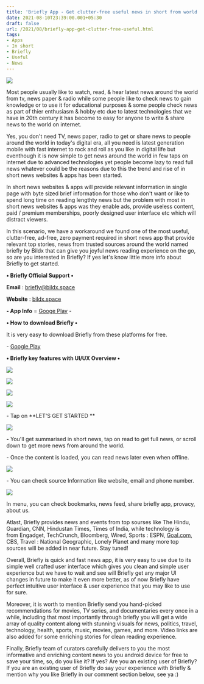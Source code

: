 ```yaml
---
title: 'Briefly App - Get clutter-free useful news in short from world!'
date: 2021-08-10T23:39:00.001+05:30
draft: false
url: /2021/08/briefly-app-get-clutter-free-useful.html
tags: 
- Apps
- In short
- Briefly
- Useful
- News
---
```


 [![](https://lh3.googleusercontent.com/-euhdJmUWcMY/YRLAx6hlZ9I/AAAAAAAAGT0/7dmsv4hFL_0RrAKeXOFHFO-3XUUuXEcIgCLcBGAsYHQ/s1600/1628618947598256-0.png)](https://lh3.googleusercontent.com/-euhdJmUWcMY/YRLAx6hlZ9I/AAAAAAAAGT0/7dmsv4hFL_0RrAKeXOFHFO-3XUUuXEcIgCLcBGAsYHQ/s1600/1628618947598256-0.png) 

  

Most people usually like to watch, read, & hear latest news around the world from tv, news paper & radio while some people like to check news to gain knowledge or to use it for educational purposes & some people check news as part of thier enthusiasm & hobby etc due to latest technologies that we have in 20th century it has become to easy for anyone to write & share news to the world on internet.

  

Yes, you don't need TV, news paper, radio to get or share news to people around the world in today's digital era, all you need is latest generation mobile with fast internet to rock and roll as you like in digital life but eventhough it is now simple to get news around the world in few taps on internet due to advanced technologies yet people become lazy to read full news whatever could be the reasons due to this the trend and rise of in short news websites & apps has been started.

  

In short news websites & apps will provide relevant information in single page with byte sized brief information for those who don't want or like to spend long time on reading lengthty news but the problem with most in short news websites & apps was they enable ads, provide useless content, paid / premium memberships, poorly designed user interface etc which will distract viewers.

  

In this scenario, we have a workaround we found one of the most useful, clutter-free, ad-free, zero payment required in short news app that provide relevant top stories, news from trusted sources around the world named briefly by Bildx that can give you joyful news reading experience on the go, so are you interested in Briefly? If yes let's know little more info about Briefly to get started.

  

**• Briefly Official Support •**

**Email** : [briefly@bildx.space](http://briefly@bildx.space)

**Website** : [bildx.space](http://bildx.space)

  

**\- App Info** = [Googe Play](https://play.google.com/store/apps/details?id=space.bildx.bytenews) -

**• How to download Briefly •**

It is very easy to download Briefly from these platforms for free.

  

\- [Google Play](https://play.google.com/store/apps/details?id=space.bildx.bytenews)

  

**• Briefly key features with UI/UX Overview •**

 **[![](https://lh3.googleusercontent.com/-HfAWeUi7gjo/YRLAw5mVDQI/AAAAAAAAGTw/w7OzMmdq-mA-_giiNNoF9M7Bu-A0UZEfgCLcBGAsYHQ/s1600/1628618940450902-1.png)](https://lh3.googleusercontent.com/-HfAWeUi7gjo/YRLAw5mVDQI/AAAAAAAAGTw/w7OzMmdq-mA-_giiNNoF9M7Bu-A0UZEfgCLcBGAsYHQ/s1600/1628618940450902-1.png)** 

  

 [![](https://lh3.googleusercontent.com/-dYw6mD7KAms/YRLAu6crfEI/AAAAAAAAGTs/doeHWpaY12Edagg80w3qIkBan4a-Ii4aACLcBGAsYHQ/s1600/1628618934715424-2.png)](https://lh3.googleusercontent.com/-dYw6mD7KAms/YRLAu6crfEI/AAAAAAAAGTs/doeHWpaY12Edagg80w3qIkBan4a-Ii4aACLcBGAsYHQ/s1600/1628618934715424-2.png) 

  

  

 [![](https://lh3.googleusercontent.com/-0L5pKvf9D-w/YRLAtTEZn7I/AAAAAAAAGTo/uSr3_yHwYfwptDfXqln_YjTyNV_bjAMaACLcBGAsYHQ/s1600/1628618927860782-3.png)](https://lh3.googleusercontent.com/-0L5pKvf9D-w/YRLAtTEZn7I/AAAAAAAAGTo/uSr3_yHwYfwptDfXqln_YjTyNV_bjAMaACLcBGAsYHQ/s1600/1628618927860782-3.png) 

  

 [![](https://lh3.googleusercontent.com/-bwkXNopzYRo/YRLAr8MiKnI/AAAAAAAAGTk/2AHkobpPqigqTFa4pNCigZFEOE8wXuk1QCLcBGAsYHQ/s1600/1628618917196919-4.png)](https://lh3.googleusercontent.com/-bwkXNopzYRo/YRLAr8MiKnI/AAAAAAAAGTk/2AHkobpPqigqTFa4pNCigZFEOE8wXuk1QCLcBGAsYHQ/s1600/1628618917196919-4.png) 

  

\- Tap on **LET'S GET STARTED **

 **[![](https://lh3.googleusercontent.com/-Q-s106NXzCE/YRLApHrQloI/AAAAAAAAGTg/X_aYCAXS9botEMkjW7Uj3W1tI2WyTLs_ACLcBGAsYHQ/s1600/1628618908387786-5.png)](https://lh3.googleusercontent.com/-Q-s106NXzCE/YRLApHrQloI/AAAAAAAAGTg/X_aYCAXS9botEMkjW7Uj3W1tI2WyTLs_ACLcBGAsYHQ/s1600/1628618908387786-5.png)** 

**\-** You'll get summarised in short news, tap on read to get full news, or scroll down to get more news from around the world.

  

\- Once the content is loaded, you can read news later even when offline.

  

 [![](https://lh3.googleusercontent.com/-Wttbun5Uaak/YRLAm3prvTI/AAAAAAAAGTc/GyC_V-Ajr8ob9UoPQaMpaCxsixmBYcuVACLcBGAsYHQ/s1600/1628618900578675-6.png)](https://lh3.googleusercontent.com/-Wttbun5Uaak/YRLAm3prvTI/AAAAAAAAGTc/GyC_V-Ajr8ob9UoPQaMpaCxsixmBYcuVACLcBGAsYHQ/s1600/1628618900578675-6.png) 

  

\- You can check source Information like website, email and phone number.

  

 [![](https://lh3.googleusercontent.com/-drhYUMIP3tM/YRLAk-1bC9I/AAAAAAAAGTY/Fc6Wc0R2yC4G2Au3mi9vHxyNhhBzz0WvACLcBGAsYHQ/s1600/1628618893612923-7.png)](https://lh3.googleusercontent.com/-drhYUMIP3tM/YRLAk-1bC9I/AAAAAAAAGTY/Fc6Wc0R2yC4G2Au3mi9vHxyNhhBzz0WvACLcBGAsYHQ/s1600/1628618893612923-7.png) 

  

In menu, you can check bookmarks, news feed, share briefly app, provacy, about us.

  

Atlast, Briefly provides news and events from top sourses like The Hindu, Guardian, CNN, Hindustan Times, Times of India, while technology is from Engadget, TechCrunch, Bloomberg, Wired, Sports : ESPN, [Goal.com](http://Goal.com), CBS, Travel : National Geographic, Lonely Planet and many more top sources will be added in near future. Stay tuned!  

Overall, Briefly is quick and fast news app, it is very easy to use due to its simple well crafted user interface which gives you clean and simple user experience but we have to wait and see will Briefly get any major UI changes in future to make it even more better, as of now Briefly have perfect intuitive user interface & user experience that you may like to use for sure. 

Moreover, it is worth to mention Briefly send you hand-picked recommendations for movies, TV series, and documentaries every once in a while, including that most importantly through briefly you will get a wide array of quality content along with stunning visuals for news, politics, travel, technology, health, sports, music, movies, games, and more. Video links are also added for some enriching stories for clean reading experience.  

Finally, Briefly team of curators carefully delivers to you the most informative and enriching content news to you android device for free to save your time, so, do you like it? If yes? Are you an existing user of Briefly? If you are an existing user of Briefly do say your experience with Briefly & mention why you like Briefly in our comment section below, see ya :)